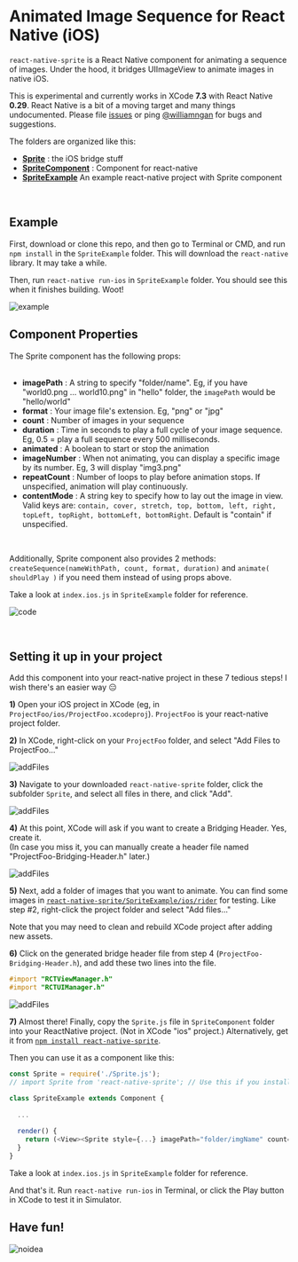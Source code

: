 # Animated Image Sequence for React Native (iOS)
`react-native-sprite` is a React Native component for animating a sequence of images. Under the hood, it bridges UIImageView to animate images in native iOS.

This is experimental and currently works in XCode **7.3** with React Native **0.29**. React Native is a bit of a moving target and many things undocumented. Please file [issues](https://github.com/williamngan/react-native-sprite/issues) or ping [@williamngan](https://twitter.com/williamngan) for bugs and suggestions.  

The folders are organized like this:

- [**Sprite**](./Sprite) : the iOS bridge stuff
- [**SpriteComponent**](./SpriteComponent) : Component for react-native
- [**SpriteExample**](./SpriteExample) An example react-native project with Sprite component

&nbsp;   
   
## Example
First, download or clone this repo, and then go to Terminal or CMD, and run `npm install` in the `SpriteExample` folder. This will download the `react-native` library. It may take a while.

Then, run `react-native run-ios` in `SpriteExample` folder. You should see this when it finishes building. Woot!

![example](./images/demo.gif)



## Component Properties
The Sprite component has the following props:   
&nbsp;   

- **imagePath** : A string to specify "folder/name". Eg, if you have "world0.png ... world10.png" in "hello" folder, the `imagePath` would be "hello/world"   
- **format** : Your image file's extension. Eg, "png" or "jpg"
- **count** : Number of images in your sequence
- **duration** : Time in seconds to play a full cycle of your image sequence. Eg, 0.5 = play a full sequence every 500 milliseconds.
- **animated** : A boolean to start or stop the animation
- **imageNumber** : When not animating, you can display a specific image by its number. Eg, 3 will display "img3.png"
- **repeatCount** : Number of loops to play before animation stops. If unspecified, animation will play continuously.
- **contentMode** : A string key to specify how to lay out the image in view. Valid keys are: `contain, cover, stretch, top, bottom, left, right, topLeft, topRight, bottomLeft, bottomRight`. Default is "contain" if unspecified.

&nbsp;   

Additionally, Sprite component also provides 2 methods: `createSequence(nameWithPath, count, format, duration)` and `animate( shouldPlay )` if you need them instead of using props above.

Take a look at `index.ios.js` in `SpriteExample` folder for reference.   

![code](./images/componentCode.png)
    
&nbsp;

## Setting it up in your project

Add this component into your react-native project in these 7 tedious steps! I wish there's an easier way :expressionless:

**1)** Open your iOS project in XCode (eg, in `ProjectFoo/ios/ProjectFoo.xcodeproj`). `ProjectFoo` is your react-native project folder.

**2)** In XCode, right-click on your `ProjectFoo` folder, and select "Add Files to ProjectFoo..."   
   
![addFiles](./images/addFiles.png)   

**3)** Navigate to your downloaded `react-native-sprite` folder, click the subfolder `Sprite`, and select all files in there, and click "Add".   
   
![addFiles](./images/selectFiles.png)   

**4)** At this point, XCode will ask if you want to create a Bridging Header. Yes, create it.   
(In case you miss it, you can manually create a header file named "ProjectFoo-Bridging-Header.h" later.) 
   
![addFiles](./images/createBridge.png)   

**5)** Next, add a folder of images that you want to animate. You can find some images in [`react-native-sprite/SpriteExample/ios/rider`](./SpriteExample/ios/rider) for testing. Like step #2, right-click the project folder and select "Add files..."   

Note that you may need to clean and rebuild XCode project after adding new assets. 

**6)** Click on the generated bridge header file from step 4 (`ProjectFoo-Bridging-Header.h`), and add these two lines into the file.   
   
```objective-c
#import "RCTViewManager.h"
#import "RCTUIManager.h"
```   
   
![addFiles](./images/bridgeHeader.png)   
   
**7)** Almost there! Finally, copy the `Sprite.js` file in `SpriteComponent` folder into your ReactNative project. (Not in XCode "ios" project.) Alternatively, get it from [`npm install react-native-sprite`](https://www.npmjs.com/package/react-native-sprite).

Then you can use it as a component like this:   
   
```javascript
const Sprite = require('./Sprite.js');
// import Sprite from 'react-native-sprite'; // Use this if you install from npm

class SpriteExample extends Component {
  
  ...
  
  render() {
    return (<View><Sprite style={...} imagePath="folder/imgName" count={10} animated={true} /></View>)
  }
}
```
 
Take a look at `index.ios.js` in `SpriteExample` folder for reference.   

And that's it. Run `react-native run-ios` in Terminal, or click the Play button in XCode to test it in Simulator.
&nbsp;    



## Have fun!
![noidea](./images/noIdeaCat.png)
